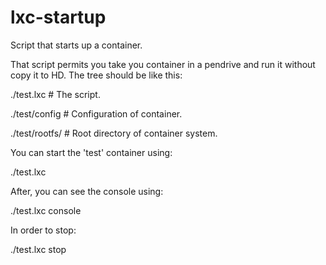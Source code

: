 lxc-startup
===========

Script that starts up a container.

That script permits you take you container in a pendrive and run it without copy it to HD. The tree should be like this:

./test.lxc      # The script.

./test/config   # Configuration of container.

./test/rootfs/  # Root directory of container system.


You can start the 'test' container using:

./test.lxc

After, you can see the console using:

./test.lxc console

In order to stop:

./test.lxc stop
